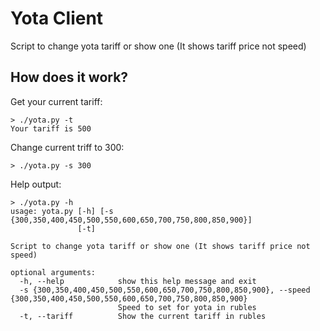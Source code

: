 # Yota Client

Script to change yota tariff or show one (It shows tariff price not speed)

## How does it work?

Get your current tariff:

```
> ./yota.py -t
Your tariff is 500
```

Сhange current triff to 300:

```
> ./yota.py -s 300
```

Help output:

```
> ./yota.py -h
usage: yota.py [-h] [-s {300,350,400,450,500,550,600,650,700,750,800,850,900}]
               [-t]
 
Script to change yota tariff or show one (It shows tariff price not speed)
 
optional arguments:
  -h, --help            show this help message and exit
  -s {300,350,400,450,500,550,600,650,700,750,800,850,900}, --speed {300,350,400,450,500,550,600,650,700,750,800,850,900}
                        Speed to set for yota in rubles
  -t, --tariff          Show the current tariff in rubles
```

